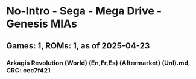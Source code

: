 # No-Intro - Sega - Mega Drive - Genesis MIAs
## Games: 1, ROMs: 1, as of 2025-04-23

### Arkagis Revolution (World) (En,Fr,Es) (Aftermarket) (Unl).md, CRC: cec7f421
